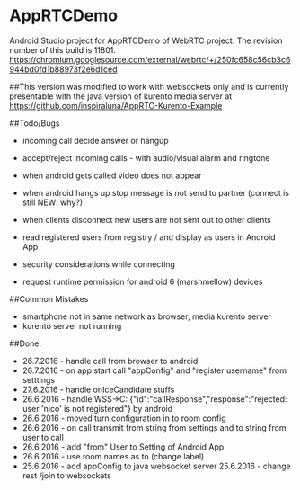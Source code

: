 # AppRTCDemo

Android Studio project for AppRTCDemo of WebRTC project. The revision number of this build is 11801.
https://chromium.googlesource.com/external/webrtc/+/250fc658c56cb3c6944bd0fd1b88973f2e6d1ced


##This version was modified to work with websockets only and is currently presentable with the java version of kurento media server at https://github.com/inspiraluna/AppRTC-Kurento-Example

##Todo/Bugs
- incoming call decide answer or hangup
- accept/reject incoming calls - with audio/visual alarm and ringtone
- when android gets called video does not appear
- when android hangs up stop message is not send to partner (connect is still NEW! why?)
- when clients disconnect new users are not sent out to other clients
- read registered users from registry / and display as users in Android App
- security considerations while connecting


- request runtime permission for android 6 (marshmellow) devices 


##Common Mistakes
- smartphone not in same network as browser, media kurento server
- kurento server not running

##Done:
- 26.7.2016 - handle call from browser to android
- 26.7.2016 - on app start call "appConfig"  and "register username" from setttings
- 27.6.2016 - handle onIceCandidate stuffs
- 26.6.2016 - handle WSS->C: {"id":"callResponse","response":"rejected: user 'nico' is not registered"} by android
- 26.6.2016 - moved turn configuration in to room config
- 26.6.2016 - on call transmit from string from settings and to string from user to call 
- 26.6.2016 -	add "from" User to Setting of Android App
- 26.6.2016 - use room names as to (change label)
- 25.6.2016 - add appConfig to java websocket server
 25.6.2016 - change rest /join to websockets